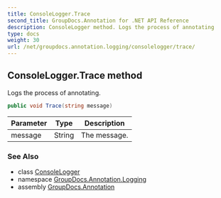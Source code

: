 ```yaml
---
title: ConsoleLogger.Trace
second_title: GroupDocs.Annotation for .NET API Reference
description: ConsoleLogger method. Logs the process of annotating
type: docs
weight: 30
url: /net/groupdocs.annotation.logging/consolelogger/trace/
---
```

## ConsoleLogger.Trace method

Logs the process of annotating.

```csharp
public void Trace(string message)
```

| Parameter | Type | Description |
| --- | --- | --- |
| message | String | The message. |

### See Also

* class [ConsoleLogger](../)
* namespace [GroupDocs.Annotation.Logging](../../consolelogger/)
* assembly [GroupDocs.Annotation](../../../)


